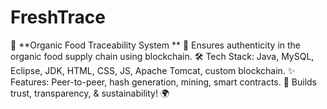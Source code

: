 # FreshTrace
🌱 **Organic Food Traceability System **   🔗 Ensures authenticity in the organic food supply chain using blockchain.   🛠️ Tech Stack: Java, MySQL, Eclipse, JDK, HTML, CSS, JS, Apache Tomcat, custom blockchain.   ✨ Features: Peer-to-peer, hash generation, mining, smart contracts.   🌟 Builds trust, transparency, &amp; sustainability! 🌍
